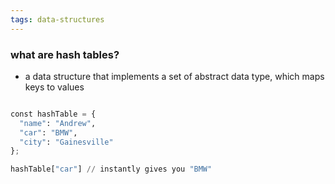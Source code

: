```yaml
---
tags: data-structures
---
```


### what are hash tables?
- a data structure that implements a set of abstract data type, which maps keys to values

```python

const hashTable = {
  "name": "Andrew",
  "car": "BMW",
  "city": "Gainesville"
};

hashTable["car"] // instantly gives you "BMW"

```
